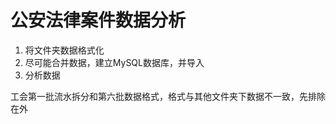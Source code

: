 # 公安法律案件数据分析

1. 将文件夹数据格式化
2. 尽可能合并数据，建立MySQL数据库，并导入
3. 分析数据


工会第一批流水拆分和第六批数据格式，格式与其他文件夹下数据不一致，先排除在外


